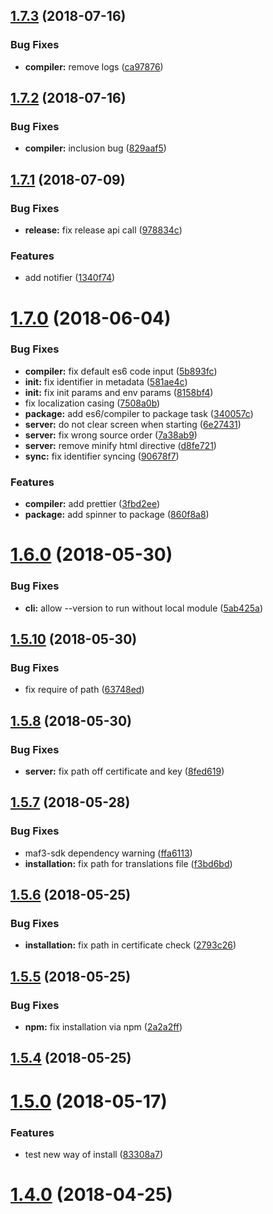 <a name="1.7.3"></a>
## [1.7.3](https://github.com/JasperV/maf-cli/compare/1.7.2...1.7.3) (2018-07-16)


### Bug Fixes

* **compiler:** remove logs ([ca97876](https://github.com/JasperV/maf-cli/commit/ca97876))



<a name="1.7.2"></a>
## [1.7.2](https://github.com/JasperV/maf-cli/compare/1.7.1...1.7.2) (2018-07-16)


### Bug Fixes

* **compiler:** inclusion bug ([829aaf5](https://github.com/JasperV/maf-cli/commit/829aaf5))



<a name="1.7.1"></a>
## [1.7.1](https://github.com/JasperV/maf-cli/compare/1.7.0...1.7.1) (2018-07-09)


### Bug Fixes

* **release:** fix release api call ([978834c](https://github.com/JasperV/maf-cli/commit/978834c))


### Features

* add notifier ([1340f74](https://github.com/JasperV/maf-cli/commit/1340f74))



<a name="1.7.0"></a>
# [1.7.0](https://github.com/JasperV/maf-cli/compare/1.6.0...1.7.0) (2018-06-04)


### Bug Fixes

* **compiler:** fix default es6 code input ([5b893fc](https://github.com/JasperV/maf-cli/commit/5b893fc))
* **init:** fix identifier in metadata ([581ae4c](https://github.com/JasperV/maf-cli/commit/581ae4c))
* **init:** fix init params and env params ([8158bf4](https://github.com/JasperV/maf-cli/commit/8158bf4))
* fix localization casing ([7508a0b](https://github.com/JasperV/maf-cli/commit/7508a0b))
* **package:** add es6/compiler to package task ([340057c](https://github.com/JasperV/maf-cli/commit/340057c))
* **server:** do not clear screen when starting ([6e27431](https://github.com/JasperV/maf-cli/commit/6e27431))
* **server:** fix wrong source order ([7a38ab9](https://github.com/JasperV/maf-cli/commit/7a38ab9))
* **server:** remove minify html directive ([d8fe721](https://github.com/JasperV/maf-cli/commit/d8fe721))
* **sync:** fix identifier syncing ([90678f7](https://github.com/JasperV/maf-cli/commit/90678f7))


### Features

* **compiler:** add prettier ([3fbd2ee](https://github.com/JasperV/maf-cli/commit/3fbd2ee))
* **package:** add spinner to package ([860f8a8](https://github.com/JasperV/maf-cli/commit/860f8a8))



<a name="1.6.0"></a>
# [1.6.0](https://github.com/JasperV/maf-cli/compare/1.5.10...1.6.0) (2018-05-30)


### Bug Fixes

* **cli:** allow --version to run without local module ([5ab425a](https://github.com/JasperV/maf-cli/commit/5ab425a))



<a name="1.5.10"></a>
## [1.5.10](https://github.com/JasperV/maf-cli/compare/1.5.9...1.5.10) (2018-05-30)


### Bug Fixes

* fix require of path ([63748ed](https://github.com/JasperV/maf-cli/commit/63748ed))



<a name="1.5.8"></a>
## [1.5.8](https://github.com/JasperV/maf-cli/compare/1.5.7...1.5.8) (2018-05-30)


### Bug Fixes

* **server:** fix path off certificate and key ([8fed619](https://github.com/JasperV/maf-cli/commit/8fed619))



<a name="1.5.7"></a>
## [1.5.7](https://github.com/JasperV/maf-cli/compare/1.5.6...1.5.7) (2018-05-28)


### Bug Fixes

* maf3-sdk dependency warning ([ffa6113](https://github.com/JasperV/maf-cli/commit/ffa6113))
* **installation:** fix path for translations file ([f3bd6bd](https://github.com/JasperV/maf-cli/commit/f3bd6bd))



<a name="1.5.6"></a>
## [1.5.6](https://github.com/JasperV/maf-cli/compare/1.5.5...1.5.6) (2018-05-25)


### Bug Fixes

* **installation:** fix path in certificate check ([2793c26](https://github.com/JasperV/maf-cli/commit/2793c26))



<a name="1.5.5"></a>
## [1.5.5](https://github.com/JasperV/maf-cli/compare/1.5.4...1.5.5) (2018-05-25)


### Bug Fixes

* **npm:** fix installation via npm ([2a2a2ff](https://github.com/JasperV/maf-cli/commit/2a2a2ff))



<a name="1.5.4"></a>
## [1.5.4](https://github.com/JasperV/maf-cli/compare/v1.5.3...v1.5.4) (2018-05-25)



<a name="1.5.0"></a>
# [1.5.0](https://github.com/JasperV/maf-cli/compare/1.4.0...1.5.0) (2018-05-17)


### Features

* test new way of install ([83308a7](https://github.com/JasperV/maf-cli/commit/83308a7))



<a name="1.4.0"></a>
# [1.4.0](https://github.com/JasperV/maf-cli/compare/1.3.18...1.4.0) (2018-04-25)



